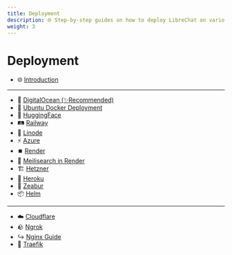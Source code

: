 ```yaml
---
title: Deployment
description: 🌐 Step-by-step guides on how to deploy LibreChat on various cloud platforms.
weight: 3
---
```


# Deployment

- 🌐 [Introduction](./introduction.md)

---

- 🌊 [DigitalOcean (✨Recommended)](./digitalocean.md)
- 🐳 [Ubuntu Docker Deployment](./docker_ubuntu_deploy.md)
- 🤗 [HuggingFace](./huggingface.md)
- 🛤️ [Railway](./railway.md)
- 🐧 [Linode](./linode.md)
- ⚡ [Azure](./azure-terraform.md)
- ⏹️ [Render](./render.md)
- 🔎 [Meilisearch in Render](./meilisearch_in_render.md)
- 🏗️ [Hetzner](./hetzner_ubuntu.md)
- 🌈 [Heroku](./heroku.md)
- 🦓 [Zeabur](./zeabur.md)
- 📦 [Helm](./helm.md)

---

- ☁️ [Cloudflare](./cloudflare.md)
- 🪨 [Ngrok](./ngrok.md)
- ↪️ [Nginx Guide](./nginx.md)
- 🚦 [Traefik](./traefik.md)